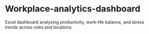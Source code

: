 # Workplace-analytics-dashboard
Excel dashboard analyzing productivity, work-life balance, and stress trends across roles and locations.
